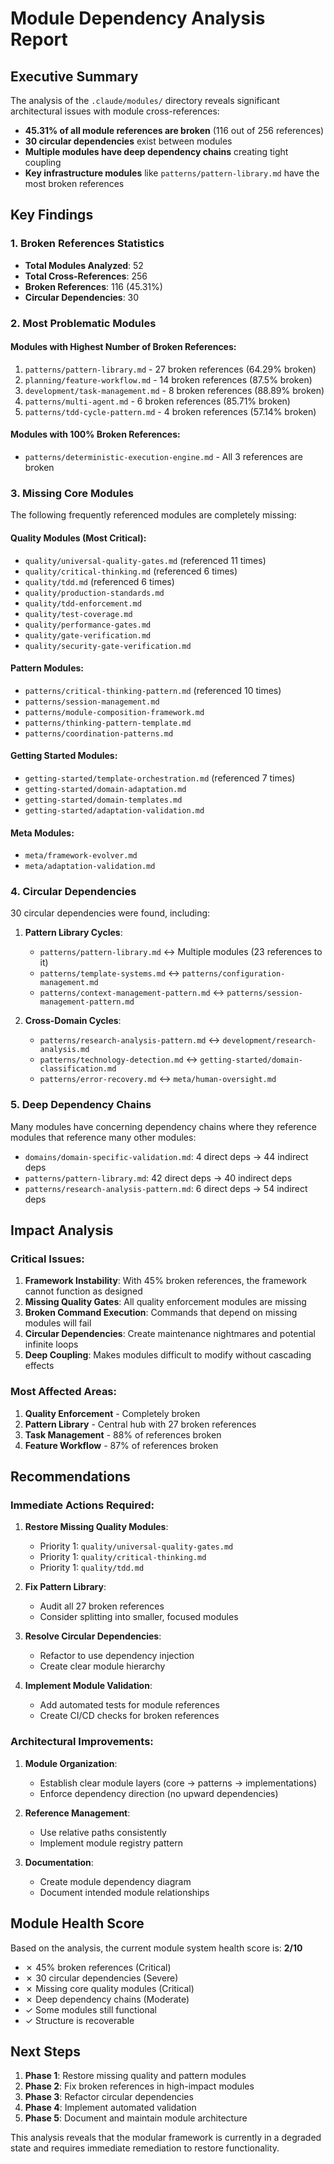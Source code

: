 # Module Dependency Analysis Report

## Executive Summary

The analysis of the `.claude/modules/` directory reveals significant architectural issues with module cross-references:

- **45.31% of all module references are broken** (116 out of 256 references)
- **30 circular dependencies** exist between modules
- **Multiple modules have deep dependency chains** creating tight coupling
- **Key infrastructure modules** like `patterns/pattern-library.md` have the most broken references

## Key Findings

### 1. Broken References Statistics

- **Total Modules Analyzed**: 52
- **Total Cross-References**: 256
- **Broken References**: 116 (45.31%)
- **Circular Dependencies**: 30

### 2. Most Problematic Modules

#### Modules with Highest Number of Broken References:
1. `patterns/pattern-library.md` - 27 broken references (64.29% broken)
2. `planning/feature-workflow.md` - 14 broken references (87.5% broken)
3. `development/task-management.md` - 8 broken references (88.89% broken)
4. `patterns/multi-agent.md` - 6 broken references (85.71% broken)
5. `patterns/tdd-cycle-pattern.md` - 4 broken references (57.14% broken)

#### Modules with 100% Broken References:
- `patterns/deterministic-execution-engine.md` - All 3 references are broken

### 3. Missing Core Modules

The following frequently referenced modules are completely missing:

#### Quality Modules (Most Critical):
- `quality/universal-quality-gates.md` (referenced 11 times)
- `quality/critical-thinking.md` (referenced 6 times)
- `quality/tdd.md` (referenced 6 times)
- `quality/production-standards.md`
- `quality/tdd-enforcement.md`
- `quality/test-coverage.md`
- `quality/performance-gates.md`
- `quality/gate-verification.md`
- `quality/security-gate-verification.md`

#### Pattern Modules:
- `patterns/critical-thinking-pattern.md` (referenced 10 times)
- `patterns/session-management.md`
- `patterns/module-composition-framework.md`
- `patterns/thinking-pattern-template.md`
- `patterns/coordination-patterns.md`

#### Getting Started Modules:
- `getting-started/template-orchestration.md` (referenced 7 times)
- `getting-started/domain-adaptation.md`
- `getting-started/domain-templates.md`
- `getting-started/adaptation-validation.md`

#### Meta Modules:
- `meta/framework-evolver.md`
- `meta/adaptation-validation.md`

### 4. Circular Dependencies

30 circular dependencies were found, including:

1. **Pattern Library Cycles**:
   - `patterns/pattern-library.md` ↔️ Multiple modules (23 references to it)
   - `patterns/template-systems.md` ↔️ `patterns/configuration-management.md`
   - `patterns/context-management-pattern.md` ↔️ `patterns/session-management-pattern.md`

2. **Cross-Domain Cycles**:
   - `patterns/research-analysis-pattern.md` ↔️ `development/research-analysis.md`
   - `patterns/technology-detection.md` ↔️ `getting-started/domain-classification.md`
   - `patterns/error-recovery.md` ↔️ `meta/human-oversight.md`

### 5. Deep Dependency Chains

Many modules have concerning dependency chains where they reference modules that reference many other modules:

- `domains/domain-specific-validation.md`: 4 direct deps → 44 indirect deps
- `patterns/pattern-library.md`: 42 direct deps → 40 indirect deps
- `patterns/research-analysis-pattern.md`: 6 direct deps → 54 indirect deps

## Impact Analysis

### Critical Issues:

1. **Framework Instability**: With 45% broken references, the framework cannot function as designed
2. **Missing Quality Gates**: All quality enforcement modules are missing
3. **Broken Command Execution**: Commands that depend on missing modules will fail
4. **Circular Dependencies**: Create maintenance nightmares and potential infinite loops
5. **Deep Coupling**: Makes modules difficult to modify without cascading effects

### Most Affected Areas:

1. **Quality Enforcement** - Completely broken
2. **Pattern Library** - Central hub with 27 broken references
3. **Task Management** - 88% of references broken
4. **Feature Workflow** - 87% of references broken

## Recommendations

### Immediate Actions Required:

1. **Restore Missing Quality Modules**:
   - Priority 1: `quality/universal-quality-gates.md`
   - Priority 1: `quality/critical-thinking.md`
   - Priority 1: `quality/tdd.md`

2. **Fix Pattern Library**:
   - Audit all 27 broken references
   - Consider splitting into smaller, focused modules

3. **Resolve Circular Dependencies**:
   - Refactor to use dependency injection
   - Create clear module hierarchy

4. **Implement Module Validation**:
   - Add automated tests for module references
   - Create CI/CD checks for broken references

### Architectural Improvements:

1. **Module Organization**:
   - Establish clear module layers (core → patterns → implementations)
   - Enforce dependency direction (no upward dependencies)

2. **Reference Management**:
   - Use relative paths consistently
   - Implement module registry pattern

3. **Documentation**:
   - Create module dependency diagram
   - Document intended module relationships

## Module Health Score

Based on the analysis, the current module system health score is: **2/10**

- ✗ 45% broken references (Critical)
- ✗ 30 circular dependencies (Severe)
- ✗ Missing core quality modules (Critical)
- ✗ Deep dependency chains (Moderate)
- ✓ Some modules still functional
- ✓ Structure is recoverable

## Next Steps

1. **Phase 1**: Restore missing quality and pattern modules
2. **Phase 2**: Fix broken references in high-impact modules
3. **Phase 3**: Refactor circular dependencies
4. **Phase 4**: Implement automated validation
5. **Phase 5**: Document and maintain module architecture

This analysis reveals that the modular framework is currently in a degraded state and requires immediate remediation to restore functionality.